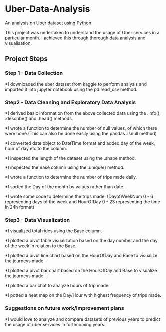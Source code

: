 # Uber-Data-Analysis
An analysis on Uber dataset using Python

This project was undertaken to understand the usage of Uber services in a particular month. I achieved this through thorough data analysis and visualisation.

## Project Steps

### Step 1 - Data Collection

*I downloaded the uber dataset from kaggle to perform analysis and imported it into jupyter notebook using the pd.read_csv method.


### Step2 - Data Cleaning and Exploratory Data Analysis

*I derived basic information from the above collected data using the .info(), .describe() and .head() methods.

*I wrote a function to determine the number of null values, of which there were none.(This can also be done easily using the pandas .isnull method)

*I converted date object to DateTime format and added day of the week, hour of day etc to the column.

*I inspected the length of the dataset using the .shape method.

*I inspected the Base column using the .unique() method.

*I wrote a function to determine the number of trips made daily.

*I sorted the Day of the month by values rather than date.

*I wrote some code to determine the trips made. (DayofWeekNum 0 - 6 representing days of the week and HourOfDay 0 - 23 representing the time in 24h format)

### Step3 - Data Visualization

*I visualized total rides using the Base column.

*I plotted a pivot table visualization based on the day number and the day of the week in relation to the Base.

*I plotted a pivot line chart based on the HourOfDay and Base to visualize the journeys made.

*I plotted a pivot bar chart based on the HourOfDay and Base to visualize the journeys made.

*I plotted a bar chat to analyze hours of trip made.

*I potted a heat map on the Day/Hour with highest frequency of trips made.

### Suggestions on future work/Improvement plans

*I would love to analyze and compare datasets of previous years to predict the usage of uber services in forthcoming years.
